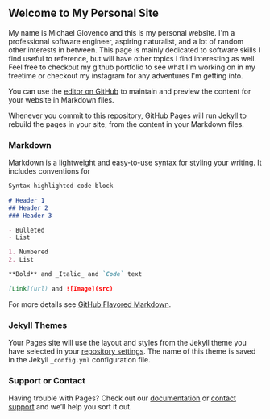 ## Welcome to My Personal Site

My name is Michael Giovenco and this is my personal website.  I'm a professional software engineer, aspiring naturalist, and a lot of random other interests in between.  This page is mainly dedicated to software skills I find useful to reference, but will have other topics I find interesting as well.  Feel free to checkout my github portfolio to see what I'm working on in my freetime or checkout my instagram for any adventures I'm getting into.

You can use the [editor on GitHub](https://github.com/mgiovenco/mgiovenco.github.io/edit/master/README.md) to maintain and preview the content for your website in Markdown files.

Whenever you commit to this repository, GitHub Pages will run [Jekyll](https://jekyllrb.com/) to rebuild the pages in your site, from the content in your Markdown files.

### Markdown

Markdown is a lightweight and easy-to-use syntax for styling your writing. It includes conventions for

```markdown
Syntax highlighted code block

# Header 1
## Header 2
### Header 3

- Bulleted
- List

1. Numbered
2. List

**Bold** and _Italic_ and `Code` text

[Link](url) and ![Image](src)
```

For more details see [GitHub Flavored Markdown](https://guides.github.com/features/mastering-markdown/).

### Jekyll Themes

Your Pages site will use the layout and styles from the Jekyll theme you have selected in your [repository settings](https://github.com/mgiovenco/mgiovenco.github.io/settings). The name of this theme is saved in the Jekyll `_config.yml` configuration file.

### Support or Contact

Having trouble with Pages? Check out our [documentation](https://docs.github.com/categories/github-pages-basics/) or [contact support](https://github.com/contact) and we’ll help you sort it out.
